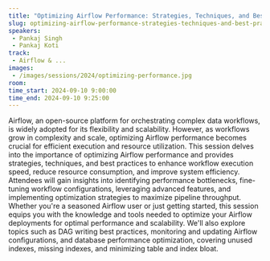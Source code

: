 ```yaml
---
title: "Optimizing Airflow Performance: Strategies, Techniques, and Best Practices"
slug: optimizing-airflow-performance-strategies-techniques-and-best-practices
speakers:
 - Pankaj Singh
 - Pankaj Koti
track:
 - Airflow & ...
images:
 - /images/sessions/2024/optimizing-performance.jpg 
room: 
time_start: 2024-09-10 9:00:00
time_end: 2024-09-10 9:25:00
---
```


Airflow, an open-source platform for orchestrating complex data workflows, is widely adopted for its flexibility and scalability. However, as workflows grow in complexity and scale, optimizing Airflow performance becomes crucial for efficient execution and resource utilization. This session delves into the importance of optimizing Airflow performance and provides strategies, techniques, and best practices to enhance workflow execution speed, reduce resource consumption, and improve system efficiency. Attendees will gain insights into identifying performance bottlenecks, fine-tuning workflow configurations, leveraging advanced features, and implementing optimization strategies to maximize pipeline throughput. Whether you're a seasoned Airflow user or just getting started, this session equips you with the knowledge and tools needed to optimize your Airflow deployments for optimal performance and scalability. We'll also explore topics such as DAG writing best practices, monitoring and updating Airflow configurations, and database performance optimization, covering unused indexes, missing indexes, and minimizing table and index bloat.